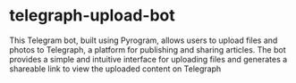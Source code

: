 # telegraph-upload-bot
This Telegram bot, built using Pyrogram, allows users to upload files and photos to Telegraph, a platform for publishing and sharing articles. The bot provides a simple and intuitive interface for uploading files and generates a shareable link to view the uploaded content on Telegraph
